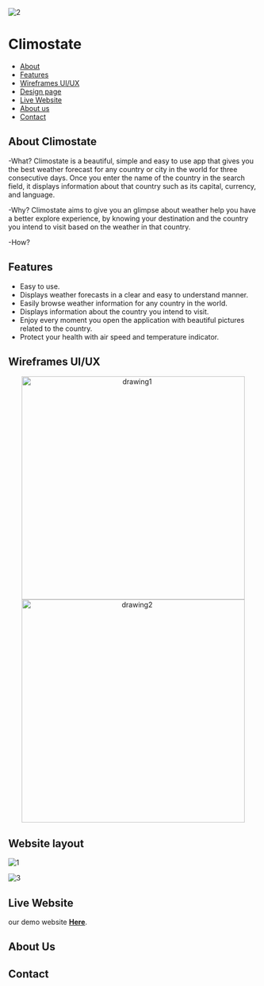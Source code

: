 
![2](https://user-images.githubusercontent.com/73759748/144758790-fa813f77-4ae3-44fb-9108-672a9771f8a5.png)
# Climostate

*  [About](https://)
*  [Features](https://)
*  [Wireframes UI/UX](https://)
*  [Design page](https://)
*  [Live Website](https://)
*  [About us](https://)
*  [Contact](https://)




About Climostate
---


-What?
Climostate is a beautiful, simple and easy to use app that gives you the best weather forecast for any country or city in the world for three consecutive days.
Once you enter the name of the country in the search field, it displays information about that country such as its capital, currency, and language. 

-Why?
Climostate aims to  give you an glimpse about weather help you have a better explore experience, by knowing your destination and the country you intend to visit based on the weather in that country.

-How?




Features
---
* Easy to use.
* Displays weather forecasts in a clear and easy to understand manner.
*  Easily browse weather information for any country in the world.
* Displays information about the country you intend to visit.
* Enjoy every moment you open the application with beautiful pictures related to the country.
* Protect your health with air speed and temperature indicator.


Wireframes UI/UX
---
<p float='left' align='center'>
<img src="https://user-images.githubusercontent.com/73759748/144758393-7ffa8e59-2ca0-461b-b23a-6c2c86072932.png" alt="drawing1" width="450" />
 
<img src="https://user-images.githubusercontent.com/73759748/144758391-2ba8cf65-1d8a-4122-b5eb-2b48ccda3762.png" alt="drawing2" width="450" />
</p>



Website layout 
---
<p align='center'>
 
![1](https://user-images.githubusercontent.com/73759748/144758845-0903ed1c-1f05-40cc-b939-058793cc69d0.png)

![3](https://user-images.githubusercontent.com/73759748/144758979-dc2fc97c-1d21-410b-ab28-bb0c430e5e3b.png)
</p>



Live Website
---

 our demo website [**Here**](https://gsg-cf04.github.io/Climostate/).
 
 
 
 
 
About Us
---

 
Contact
---
